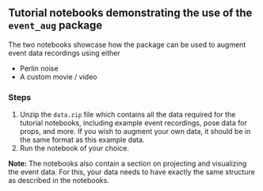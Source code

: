 ## Tutorial notebooks demonstrating the use of the `event_aug` package

The two notebooks showcase how the package can be used to augment event data recordings using either
- Perlin noise
- A custom movie / video

### Steps

1. Unzip the `data.zip` file which contains all the data required for the tutorial notebooks, including example event recordings, pose data for props, and more. If you wish to augment your own data, it should be in the same format as this example data.
2. Run the notebook of your choice.

**Note:** The notebooks also contain a section on projecting and visualizing the event data. For this, your data needs to have exactly the same structure as described in the notebooks.